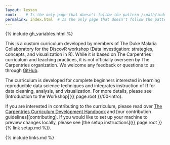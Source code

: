 ```yaml
---
layout: lesson
root: .  # Is the only page that doesn't follow the pattern /:path/index.html
permalink: index.html  # Is the only page that doesn't follow the pattern /:path/index.html
---
```


{% include gh_variables.html %}

This is a custom curriculum developed by members of The Duke Malaria Collaboratory for the DiscovR workshop (Data investigation: strategies, concepts, and visualization in R). 
While it is based on The Carpentries curriculum and teaching practices, 
it is not officially overseen by The Carpentries organization. 
We welcome any feedback or questions to us through 
[GitHub](https://github.com/duke-malaria-collaboratory/DiscovR-workshop). 

The curriculum is developed for complete beginners interested in 
learning reproducible data science techniques and integrates instruction 
of R for data cleaning, analysis, and visualization. For more details, please see 
[Introduction to the Workshop]({{ page.root }}/00-intro). 

If you are interested in contributing to the curriculum, please read over 
[The Carpentries Curriculum Development Handbook](https://carpentries.github.io/curriculum-development/) 
and [our contribution guidelines][contributing]. If you would like to set 
up your machine to preview changes locally,
please see [the setup instructions]({{ page.root }}{% link setup.md %}).

{% include links.md %}
